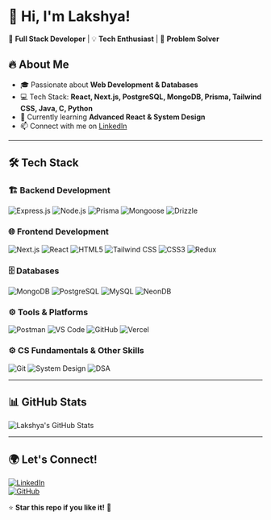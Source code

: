 # 👋 Hi, I'm Lakshya!  
🚀 **Full Stack Developer** | 💡 **Tech Enthusiast** | 🎯 **Problem Solver**  

## 🔥 About Me  
- 🎓 Passionate about **Web Development & Databases**  
- 💻 Tech Stack: **React, Next.js, PostgreSQL, MongoDB, Prisma, Tailwind CSS, Java, C, Python**  
- 🌱 Currently learning **Advanced React & System Design**  
- 📫 Connect with me on [LinkedIn](https://www.linkedin.com/in/lakshya-singh-b7b325287/)  

---

## 🛠 **Tech Stack**  

### 🏗 **Backend Development**  
![Express.js](https://img.shields.io/badge/Express.js-000000?style=flat-square&logo=express&logoColor=white) 
![Node.js](https://img.shields.io/badge/Node.js-43853D?style=flat-square&logo=node.js&logoColor=white) 
![Prisma](https://img.shields.io/badge/Prisma-2D3748?style=flat-square&logo=prisma&logoColor=white) 
![Mongoose](https://img.shields.io/badge/Mongoose-880000?style=flat-square&logo=mongodb&logoColor=white) 
![Drizzle](https://img.shields.io/badge/Drizzle-FF5733?style=flat-square&logo=drizzle&logoColor=white)  

### 🌐 **Frontend Development**  
![Next.js](https://img.shields.io/badge/Next.js-000000?style=flat-square&logo=nextdotjs&logoColor=white) 
![React](https://img.shields.io/badge/React-20232A?style=flat-square&logo=react&logoColor=61DAFB) 
![HTML5](https://img.shields.io/badge/HTML5-E34F26?style=flat-square&logo=html5&logoColor=white) 
![Tailwind CSS](https://img.shields.io/badge/TailwindCSS-38B2AC?style=flat-square&logo=tailwind-css&logoColor=white) 
![CSS3](https://img.shields.io/badge/CSS3-1572B6?style=flat-square&logo=css3&logoColor=white) 
![Redux](https://img.shields.io/badge/Redux-764ABC?style=flat-square&logo=redux&logoColor=white)  

### 🗄️ **Databases**  
![MongoDB](https://img.shields.io/badge/MongoDB-4EA94B?style=flat-square&logo=mongodb&logoColor=white) 
![PostgreSQL](https://img.shields.io/badge/PostgreSQL-336791?style=flat-square&logo=postgresql&logoColor=white) 
![MySQL](https://img.shields.io/badge/MySQL-4479A1?style=flat-square&logo=mysql&logoColor=white) 
![NeonDB](https://img.shields.io/badge/NeonDB-000000?style=flat-square&logo=postgresql&logoColor=white)  

### ⚙️ **Tools & Platforms**  
![Postman](https://img.shields.io/badge/Postman-FF6C37?style=flat-square&logo=postman&logoColor=white) 
![VS Code](https://img.shields.io/badge/VS_Code-007ACC?style=flat-square&logo=visual-studio-code&logoColor=white) 
![GitHub](https://img.shields.io/badge/GitHub-181717?style=flat-square&logo=github&logoColor=white) 
![Vercel](https://img.shields.io/badge/Vercel-000000?style=flat-square&logo=vercel&logoColor=white)  

### ⚙️ **CS Fundamentals & Other Skills**  
![Git](https://img.shields.io/badge/Git-F05032?style=flat-square&logo=git&logoColor=white) 
![System Design](https://img.shields.io/badge/System%20Design-4285F4?style=flat-square&logo=google&logoColor=white) 
![DSA](https://img.shields.io/badge/Data%20Structures%20&%20Algorithms-007396?style=flat-square&logo=algorithms&logoColor=white)  

---

## 📊 **GitHub Stats**  
![Lakshya's GitHub Stats](https://github-readme-stats.vercel.app/api?username=lakshya977&show_icons=true&theme=vision-friendly-dark)  


---

## 🌍 **Let's Connect!**  
[![LinkedIn](https://img.shields.io/badge/LinkedIn-0A66C2?style=flat-square&logo=linkedin&logoColor=white)](https://www.linkedin.com/in/lakshya-singh-b7b325287/)  
[![GitHub](https://img.shields.io/badge/GitHub-181717?style=flat-square&logo=github&logoColor=white)](https://github.com/lakshya977)  

⭐ **Star this repo if you like it!** 🌟
 
